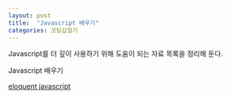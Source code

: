 ```yaml
---
layout: post
title:  "Javascript 배우기"
categories: 코딩삽질기
---
```


Javascript를 더 깊이 사용하기 위해 도움이 되는 자료 목록을 정리해 둔다. 

Javascript 배우기

[eloquent javascript](http://eloquentjavascript.net/)